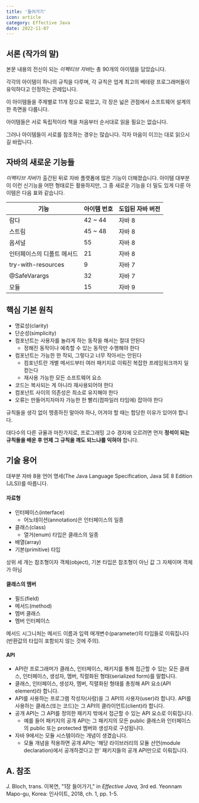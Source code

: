 ```yaml
---
title: '들어가기'
icon: article
category: Effective Java
date: 2022-11-07
---
```


## 서론 (작가의 말)
본문 내용의 전신이 되는 *이펙티브 자바*는 총 90개의 아이템을 담았습니다.

각각의 아이템이 하나의 규칙을 다루며, 각 규칙은 업계 최고의 베테랑 프로그래머들이 유익하다고 인정하는 관례입니다.

이 아이템들을 주제별로 11개 장으로 묶었고, 각 장은 넓은 관점에서 소프트웨어 설계의 한 측면을 다룹니다.

아이템들은 서로 독립적이라 책을 처음부터 순서대로 읽을 필요는 없습니다.

그러나 아이템들이 서로를 참조하는 경우는 많습니다. 각자 마음이 이끄는 대로 읽으시길 바랍니다.

## 자바의 새로운 기능들
*이펙티브 자바*가 출간된 뒤로 자바 플랫폼에 많은 기능이 더해졌습니다. 아이템 대부분이 이런 신기능을 어떤 형태로든 활용하지만, 그 중 새로운 기능을 더 밀도 있게 다룬 아이템은 다음 표와 같습니다.

<div class="align-center">

기능 | 아이템 번호 | 도입된 자바 버전
--- | ---------- | -------------
람다 | 42 ~ 44 | 자바 8
스트림 | 45 ~ 48 | 자바 8
옵셔널 | 55 | 자바 8
인터페이스의 디폴트 메서드 | 21 | 자바 8
try-with-resources | 9 | 자바 7
@SafeVarargs | 32 | 자바 7
모듈 | 15 | 자바 9

</div>

## 핵심 기본 원칙
- 명료성(clarity)
- 단순성(simplicity)
- 컴포넌트는 사용자를 놀라게 하는 동작을 해서는 절대 안된다
    - 정해진 동작이나 예측할 수 있는 동작만 수행해야 한다
- 컴포넌트는 가능한 한 작되, 그렇다고 너무 작아서는 안된다
    - 컴포넌트란 개별 메서드부터 여러 패키지로 이뤄진 복잡한 프레임워크까지 일컫는다
    - 재사용 가능한 모든 소프트웨어 요소
- 코드는 복사되는 게 아니라 재사용되어야 한다
- 컴포넌트 사이의 의존성은 최소로 유지해야 한다
- 오류는 만들어지자마자 가능한 한 빨리(컴파일러 타임에) 잡아야 한다

규칙들을 생각 없이 맹종하진 말아야 하나, 어겨야 할 때는 합당한 이유가 있어야 합니다.

대다수의 다른 규율과 마찬가지로, 프로그래밍 고수 경지에 오르려면 먼저 **정석이 되는 규칙들을 배운 후 언제 그 규칙을 깨도 되느냐를 익혀야** 합니다.

## 기술 용어
대부분 자바 8용 언어 명세(The Java Language Specification, Java SE 8 Edition (JLS))를 따릅니다.

#### 자료형
- 인터페이스(interface)
    - 어노테이션(annotation)은 인터페이스의 일종
- 클래스(class)
    - 열거(enum) 타입은 클래스의 일종
- 배열(array)
- 기본(primitive) 타입

상위 세 개는 참조형이자 객체(object), 기본 타입은 참조형이 아닌 값 그 자체이며 객체가 아님

#### 클래스의 멤버
- 필드(field)
- 메서드(method)
- 멤버 클래스
- 멤버 인터페이스

메서드 시그니처는 메서드 이름과 입력 매개변수(parameter)의 타입들로 이뤄집니다(반환값의 타입이 포함되지 않는 것에 주의).

#### API
- API란 프로그래머가 클래스, 인터페이스, 패키지를 통해 접근할 수 있는 모든 클래스, 인터페이스, 생성자, 멤버, 직렬화된 형태(serialized form)를 말합니다.
- 클래스, 인터페이스, 생성자, 멤버, 직렬화된 형태를 총칭해 API 요소(API element)라 합니다.
- API를 사용하는 프로그램 작성자(사람)을 그 API의 사용자(user)라 합니다. API를 사용하는 클래스(또는 코드)는 그 API의 클라이언트(client)라 합니다.
- 공개 API는 그 API를 정의한 패키지 밖에서 접근할 수 있는 API 요소로 이뤄집니다.
    - 예를 들어 패키지의 공개 API는 그 패키지의 모든 public 클래스와 인터페이스의 public 또는 protected 멤버와 생성자로 구성됩니다.
- 자바 9에서는 모듈 시스템이라는 개념이 생겼습니다.
    - 모듈 개념을 적용하면 공개 API는 '해당 라이브러리의 모듈 선언(module declaration)에서 공개하겠다고 한' 패키지들의 공개 API만으로 이뤄집니다.

## A. 참조
J. Bloch, trans. 이복연, "1장 들어가기," in *Effective Java,* 3rd ed. Yeonnam Mapo-gu, Korea: 인사이트, 2018, ch. 1, pp. 1-5.

